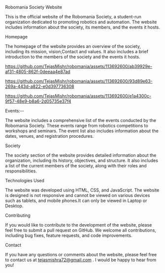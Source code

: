 Robomania Society Website

This is the official website of the Robomania Society, a student-run organization dedicated to promoting robotics and automation. The website includes information about the society, its members, and the events it hosts.

Homepage

The homepage of the website provides an overview of the society, including its mission, vision,Contact and values. It also includes a brief introduction to the members of the society and the events it hosts.


https://github.com/TejasMishr/robomania/assets/113692600/ab39929e-af31-4805-862f-0deeaa4e87ad



https://github.com/TejasMishr/robomania/assets/113692600/93d89e63-269a-443d-a822-e0d397736308






https://github.com/TejasMishr/robomania/assets/113692600/e1a4300c-9f57-48e9-b8a6-2d05735e37f4


Events:--

The website includes a comprehensive list of the events conducted by the Robomania Society. These events range from robotics competitions to workshops and seminars. The event list also includes information about the dates, venues, and registration procedures.

Society

The society section of the website provides detailed information about the organization, including its history, objectives, and structure. It also includes a list of the current members of the society, along with their roles and responsibilities.

Technologies Used

The website was developed using HTML, CSS, and JavaScript. The website is designed is not responsive and cannot be viewed on various devices such as tablets, and mobile phones.It can only be viewed in Laptop or Desktop.

Contributing

If you would like to contribute to the development of the website, please feel free to submit a pull request on GitHub. We welcome all contributions, including bug fixes, feature requests, and code improvements.


Contact

If you have any questions or comments about the website, please feel free to contact us at tejasmishra72@gmail.com . I would be happy to hear from you!
